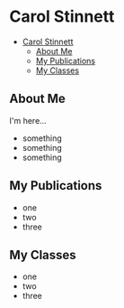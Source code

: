 # Carol Stinnett 
- [Carol Stinnett](#carol-stinnett)
  - [About Me](#about-me)
  - [My Publications](#my-publications)
  - [My Classes](#my-classes)


## About Me

I'm here...
- something
- something
- something
  
## My Publications
- one
- two
- three
  
## My Classes
- one 
- two
- three